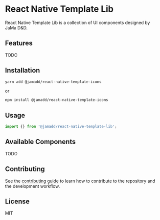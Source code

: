 # React Native Template Lib

React Native Template Lib is a collection of UI components designed by JaMa D&D.

## Features

TODO

## Installation

```sh
yarn add @jamadd/react-native-template-icons
```

or

```sh
npm install @jamadd/react-native-template-icons
```

## Usage

```js
import {} from '@jamadd/react-native-template-lib';
```

## Available Components

TODO

## Contributing

See the [contributing guide](CONTRIBUTING.md) to learn how to contribute to the repository and the development workflow.

## License

MIT
